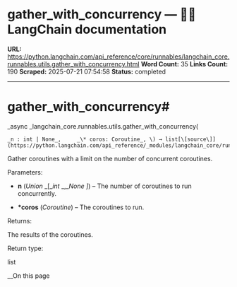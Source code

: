# gather_with_concurrency — 🦜🔗 LangChain  documentation

**URL:** https://python.langchain.com/api_reference/core/runnables/langchain_core.runnables.utils.gather_with_concurrency.html
**Word Count:** 35
**Links Count:** 190
**Scraped:** 2025-07-21 07:54:58
**Status:** completed

---

# gather\_with\_concurrency\#

_async _langchain\_core.runnables.utils.gather\_with\_concurrency\(

    _n : int | None_,     _\* coros: Coroutine_, \) → list[\[source\]](https://python.langchain.com/api_reference/_modules/langchain_core/runnables/utils.html#gather_with_concurrency)\#     

Gather coroutines with a limit on the number of concurrent coroutines.

Parameters:     

  * **n** \(_Union_ _\[__int_ _,__None_ _\]_\) – The number of coroutines to run concurrently.

  * **\*coros** \(_Coroutine_\) – The coroutines to run.

Returns:     

The results of the coroutines.

Return type:     

list

__On this page